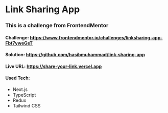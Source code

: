 # Link Sharing App

### This is a challenge from FrontendMentor

#### Challenge: https://www.frontendmentor.io/challenges/linksharing-app-Fbt7yweGsT

#### Solution: https://github.com/hasibmuhammad/link-sharing-app

#### Live URL: https://share-your-link.vercel.app

#### Used Tech:

- Next.js
- TypeScript
- Redux
- Tailwind CSS